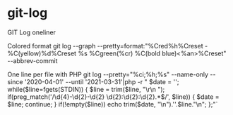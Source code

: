 # git-log
GIT Log oneliner

Colored format
    git log --graph --pretty=format:"%Cred%h%Creset -%C(yellow)%d%Creset %s %Cgreen(%cr) %C(bold blue)<%an>%Creset" --abbrev-commit

One line per file with PHP
    git log --pretty="%ci;%h;%s" --name-only --since '2020-04-01' --until '2021-03-31'|php -r "    \$date = '';    while(\$line=fgets(STDIN)) {     \$line = trim(\$line, \"\r\n \");     if(preg_match('/\d{4}-\d{2}-\d{2} \d{2}:\d{2}:\d{2}.*\$/', \$line)) {      \$date = \$line; continue;     } if(!empty(\$line)) echo trim(\$date, \"\n\").''.\$line.\"\n\";    };"`

